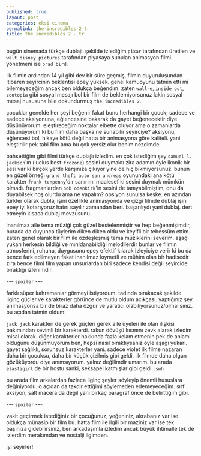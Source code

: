 ```yaml
---
published: true
layout: post
categories: eksi cinema
permalink: the-incredibles-2-tr
title: the incredibles 2 - tr
---
```

bugün sinemada türkçe dublajlı şekilde izlediğim `pixar` tarafından üretilen ve `walt disney pictures` tarafından piyasaya sunulan animasyon filmi. yönetmeni ise `brad bird`.

ilk filmin ardından 14 yıl gibi dev bir süre geçmiş, filmin duyuruluşundan itibaren seyircinin beklentisi epey yüksek. genel kamuoyunu tatmin etti mi bilemeyeceğim ancak ben oldukça beğendim. zaten `wall-e`, `inside out`, `zootopia` gibi sosyal mesajı bol bir film de beklemiyorsunuz lakin sosyal mesaj hususuna bile dokundurmuş `the incredibles 2`.

çocuklar genelde her şeyi beğenir fakat bunu herhangi bir çocuk; sadece ve sadece aksiyonuna, eğlencesine bakarak da gayet beğenecektir diye düşünüyorum. eleştireceğim noktalar elbette oluyor ama o zamanlarda düşünüyorum ki bu film daha başka ne sunabilir seyirciye? aksiyonu, eğlencesi bol, hikaye kötü değil hatta bir animasyona göre kaliteli. yani eleştirilir pek tabi film ama bu çok yersiz olur benim nezdimde.

bahsettiğim gibi filmi türkçe dublajlı izledim. en çok istediğim şey `samuel l. jackson`'ın (lucius best-`frozone`) sesini duymaktı zira adamın öyle ikonik bir sesi var ki birçok yerde karşınıza çıkıyor yine de hiç bıkmıyorsunuz. bunun en güzel örneği `grand theft auto san andreas` oyunundaki ana kötü karakter `frank tenpenny`'dir sanırım. maalesef ki sesini duymak mümkün olmadı. fragmanlardan `bob odenkirk`'in sesini de tanıyabilmiştim, onu da duyabilsek hoş olurdu ama ne yapalım? opsiyon sunulsa keşke. en azından türkler olarak dublaj işini özellikle animasyonda ve çizgi filmde dublaj işini epey iyi kotarıyoruz hatırı sayılır zamandan beri. başarılıydı yani dublaj. dert etmeyin kısaca dublaj mevzusunu.

inanılmaz aile tema müziği çok güzel bestelenmiştir ve hep beğenmişimdir, burada da duyunca tüylerim diken diken oldu ve keyifli bir tebessüm ettim. zaten genel olarak bir film ile özdeşleşmiş tema müziklerini severim. aşağı yukarı herkesin bildiği ve mırıldanabildiği melodilerdir bunlar ve filmin atmosferini, ruhunu, duygusunu epey efektif kılarak izleyiciye verir ki bu da bence fark edilmeyen fakat inanılmaz kıymetli ve mühim olan bir hadisedir zira bence filmi film yapan unsurlardan biri sadece kendisi değil seyircide bıraktığı izlenimdir. 

--- `spoiler` ---

farklı süper kahramanlar görmeyi istiyordum. tadında bırakacak şekilde ilginç güçler ve karakterler görünce de mutlu oldum açıkçası. yaptığınız şey animasyonsa bir de biraz daha özgür ve yaratıcı olabiliyorsunuz/olmalısınız. bu açıdan tatmin oldum.

`jack jack` karakteri de gerek güçleri gerek aile üyeleri ile olan ilişkisi bakımından sevimli bir karakterdi. rakun dövüşü kısmını zevk alarak izledim misal olarak.
diğer karakterler hakkında fazla kelam etmenin pek de anlamı olduğunu düşünmüyorum ben, hepsi nasıl bıraktıysanız öyle aşağı yukarı. gayet sağlıklı, sorunsuz karakterler yani. sadece violet ilk filme nazaran daha bir çocuksu, daha bir küçük çizilmiş gibi geldi. ilk filmde daha olgun gözüküyordu diye anımsıyorum. yalnız değilimdir umarım. bu arada `elastigirl` de bir hoştu sanki, seksapel katmışlar gibi geldi.`:swh`

bu arada film arkalardan fazlaca ilginç şeyler söyleyip önemli hususlara değiniyordu. o açıdan da takdir ettiğimi söylemeden edemeyeceğim. sırf aksiyon, salt macera da değil yani birkaç paragraf önce de belirttiğim gibi.

--- `spoiler` ---
 
vakit geçirmek istediğiniz bir çocuğunuz, yeğeniniz, akrabanız var ise oldukça
münasip bir film bu. hatta film ile ilgili bir maziniz var ise tek başınıza gidebilirsiniz, ben arkadaşımla izledim ancak büyük ihtimalle tek de izlerdim merakımdan ve nostalji ilgimden. 

iyi seyirler!
